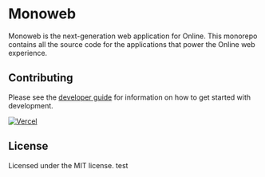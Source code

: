 # Monoweb 

Monoweb is the next-generation web application for Online. This monorepo contains all the source code for the
applications that power the Online web experience.

## Contributing

Please see the [developer guide](CONTRIBUTING.md) for information on how to get started with development.

<a href="https://vercel.com?utm_source=[team-name]&utm_campaign=oss" width="150" height="30">
    <img src="https://images.ctfassets.net/e5382hct74si/78Olo8EZRdUlcDUFQvnzG7/fa4cdb6dc04c40fceac194134788a0e2/1618983297-powered-by-vercel.svg" alt="Vercel">
</a>

## License

Licensed under the MIT license.
test
